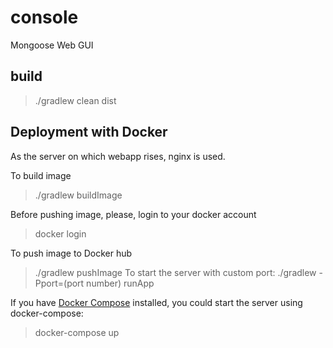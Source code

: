 # console
Mongoose Web GUI

## build
>./gradlew clean dist

## Deployment with Docker
As the server on which webapp rises, nginx is used.

To build image
>./gradlew buildImage

Before pushing image, please, login to your docker account
>docker login

To push image to Docker hub
>./gradlew pushImage
To start the server with custom port: 
>./gradlew -Pport=(port number) runApp

If you have [Docker Compose](https://docs.docker.com/compose/install/) installed, you could start the server using docker-compose:
>docker-compose up 
